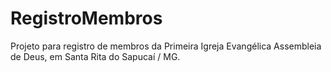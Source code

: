 # RegistroMembros

Projeto para registro de membros da Primeira Igreja Evangélica Assembleia de Deus, em Santa Rita do Sapucaí / MG.